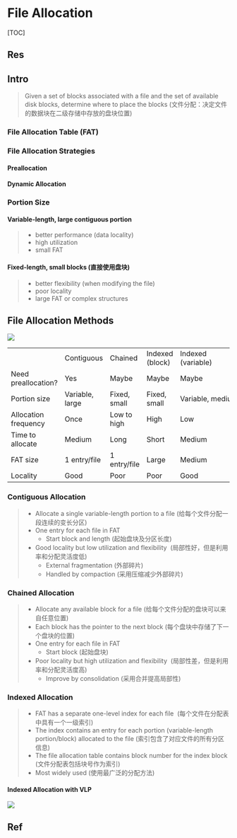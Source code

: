 # File Allocation

[TOC]



## Res


## Intro
> Given a set of blocks associated with a file and the set of available disk blocks, determine where to place the blocks (文件分配：决定文件的数据块在二级存储中存放的盘块位置)

### File Allocation Table (FAT)



### File Allocation Strategies
#### Preallocation


#### Dynamic Allocation


### Portion Size
#### Variable-length, large contiguous portion

> - better performance (data locality)
> - high utilization
> - small FAT



#### Fixed-length, small blocks (直接使用盘块)

> - better flexibility (when modifying the file)
> - poor locality
> - large FAT or complex structures



## File Allocation Methods
![](../../../../../../../../../Assets/Pics/Screenshot%202023-06-01%20at%203.52.51%20PM.png)

|   |   |   |   |   |
|---|---|---|---|---|   
| | Contiguous | Chained | Indexed (block) | Indexed (variable) |
| Need preallocation? | Yes | Maybe | Maybe | Maybe |
| Portion size | Variable, large | Fixed, small | Fixed, small | Variable, medium |
| Allocation frequency | Once | Low to high | High | Low |
| Time to allocate | Medium | Long | Short | Medium |
| FAT size | 1 entry/file | 1 entry/file | Large | Medium|
| Locality | Good | Poor | Poor | Good |


### Contiguous Allocation
> - Allocate a single variable-length portion to a file (给每个文件分配一段连续的变长分区)
> - One entry for each file in FAT
> 	- Start block and length (起始盘块及分区长度)
> - Good locality but low utilization and flexibility  (局部性好，但是利用率和分配灵活度低)
> 	- External fragmentation (外部碎片)
> 	- Handled by compaction (采用压缩减少外部碎片)


### Chained Allocation
> - Allocate any available block for a file (给每个文件分配的盘块可以来自任意位置)
> - Each block has the pointer to the next block (每个盘块中存储了下一个盘块的位置)
> - One entry for each file in FAT
> 	- Start block (起始盘块)
> - Poor locality but high utilization and flexibility  (局部性差，但是利用率和分配灵活度高)
> 	- Improve by consolidation (采用合并提高局部性)


### Indexed Allocation
> - FAT has a separate one-level index for each file  (每个文件在分配表中具有一个一级索引)
> - The index contains an entry for each portion (variable-length portion/block) allocated to the file (索引包含了对应文件的所有分区信息)
> - The file allocation table contains block number for the index block (文件分配表包括块号作为索引)
> - Most widely used (使用最广泛的分配方法)


#### Indexed Allocation with VLP
![](../../../../../../../../../Assets/Pics/Screenshot%202023-06-01%20at%204.12.35%20PM.png)




## Ref

